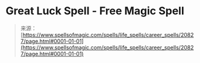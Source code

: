 <!--yml
category: 未分类
date: 2024-06-12 19:03:57
-->

# Great Luck Spell - Free Magic Spell

> 来源：[https://www.spellsofmagic.com/spells/life_spells/career_spells/20827/page.html#0001-01-01](https://www.spellsofmagic.com/spells/life_spells/career_spells/20827/page.html#0001-01-01)